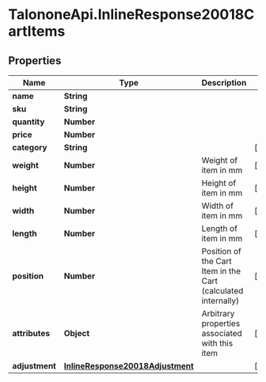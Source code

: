 # TalononeApi.InlineResponse20018CartItems

## Properties
Name | Type | Description | Notes
------------ | ------------- | ------------- | -------------
**name** | **String** |  | 
**sku** | **String** |  | 
**quantity** | **Number** |  | 
**price** | **Number** |  | 
**category** | **String** |  | [optional] 
**weight** | **Number** | Weight of item in mm | [optional] 
**height** | **Number** | Height of item in mm | [optional] 
**width** | **Number** | Width of item in mm | [optional] 
**length** | **Number** | Length of item in mm | [optional] 
**position** | **Number** | Position of the Cart Item in the Cart (calculated internally) | [optional] 
**attributes** | **Object** | Arbitrary properties associated with this item | [optional] 
**adjustment** | [**InlineResponse20018Adjustment**](InlineResponse20018Adjustment.md) |  | [optional] 


